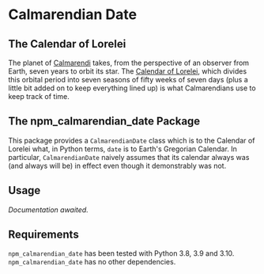 # Calmarendian Date
## The Calendar of Lorelei
The planet of [Calmarendi](https://www.worldanvil.com/w/calmarendi-natasha-moorfield/a/calmarendi-article) takes, from the perspective of an observer from Earth, seven years to orbit its star. The [Calendar of Lorelei](https://www.worldanvil.com/w/calmarendi-natasha-moorfield/a/the-calendar-of-lorelei-article), which divides this orbital period into seven seasons of fifty weeks of seven days (plus a little bit added on to keep everything lined up) is what Calmarendians use to keep track of time.

## The npm_calmarendian_date Package
This package provides a `CalmarendianDate` class which is to the Calendar of Lorelei what, in Python terms, `date` is to Earth's Gregorian Calendar. In particular, `CalmarendianDate` naively assumes that its calendar always was (and always will be) in effect even though it demonstrably was not.

## Usage
*Documentation awaited.*

## Requirements

`npm_calmarendian_date` has been tested with Python 3.8, 3.9 and 3.10.
`npm_calmarendian_date` has no other dependencies.